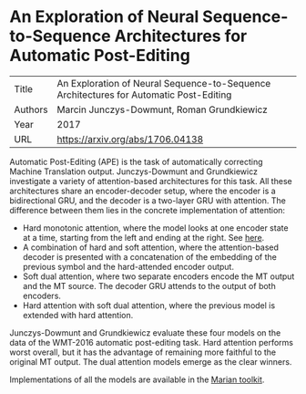 # An Exploration of Neural Sequence-to-Sequence Architectures for Automatic Post-Editing

|||
| --- | --- |
| Title | An Exploration of Neural Sequence-to-Sequence Architectures for Automatic Post-Editing |
| Authors | Marcin Junczys-Dowmunt, Roman Grundkiewicz |
| Year | 2017 |
| URL | https://arxiv.org/abs/1706.04138 |


Automatic Post-Editing (APE) is the task of automatically correcting Machine
Translation output. Junczys-Dowmunt and Grundkiewicz investigate a variety of
attention-based architectures for this task. All these architectures share an 
encoder-decoder setup, where the encoder is a bidirectional GRU, and the 
decoder is a two-layer GRU with attention. The difference between them lies
in the concrete implementation of attention: 

- Hard monotonic attention, where the model looks at one encoder state at a time, 
starting from the left and ending at the right. See [here](https://github.com/nlptown/nlppapers/blob/master/Morphological%20Inflection%20Generation%20with%20Hard%20Monotonic%20Attention.md).
- A combination of hard and soft attention, where the attention-based decoder is presented
with a concatenation of the embedding of the previous symbol and the hard-attended
encoder output.
- Soft dual attention, where two separate encoders encode the MT output and the MT source. 
The decoder GRU attends to the output of both encoders.
- Hard attention with soft dual attention, where the previous model is extended with 
hard attention. 

Junczys-Dowmunt and Grundkiewicz evaluate these four models on the data of the WMT-2016
automatic post-editing task. Hard attention performs worst overall, but it has the
advantage of remaining more faithful to the original MT output. The dual
attention models emerge as the clear winners. 

Implementations of all the models are available in the [Marian toolkit](https://marian-nmt.github.io/).
